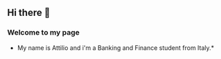 ## Hi there 👋
### Welcome to my page 

* My name is Attilio and i'm a Banking and Finance student from Italy.*


